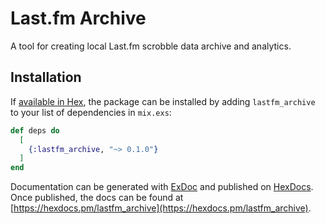 # Last.fm Archive

A tool for creating local Last.fm scrobble data archive and analytics.

## Installation

If [available in Hex](https://hex.pm/docs/publish), the package can be installed
by adding `lastfm_archive` to your list of dependencies in `mix.exs`:

```elixir
def deps do
  [
    {:lastfm_archive, "~> 0.1.0"}
  ]
end
```

Documentation can be generated with [ExDoc](https://github.com/elixir-lang/ex_doc)
and published on [HexDocs](https://hexdocs.pm). Once published, the docs can
be found at [https://hexdocs.pm/lastfm_archive](https://hexdocs.pm/lastfm_archive).

